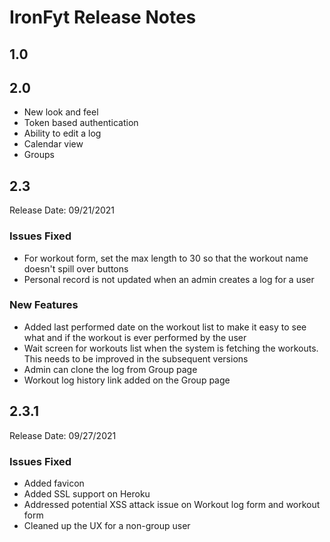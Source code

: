 # IronFyt Release Notes

## 1.0

## 2.0

- New look and feel
- Token based authentication
- Ability to edit a log
- Calendar view
- Groups

## 2.3

Release Date: 09/21/2021

### Issues Fixed

- For workout form, set the max length to 30 so that the workout name doesn't spill over buttons
- Personal record is not updated when an admin creates a log for a user

### New Features

- Added last performed date on the workout list to make it easy to see what and if the workout is ever performed by the user
- Wait screen for workouts list when the system is fetching the workouts. This needs to be improved in the subsequent versions
- Admin can clone the log from Group page
- Workout log history link added on the Group page

## 2.3.1

Release Date: 09/27/2021

### Issues Fixed

- Added favicon
- Added SSL support on Heroku
- Addressed potential XSS attack issue on Workout log form and workout form
- Cleaned up the UX for a non-group user
